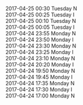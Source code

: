 2017-04-25 00:30 Tuesday  N  
2017-04-25 00:25 Tuesday  I  
2017-04-25 00:10 Tuesday  N  
2017-04-25 00:05 Tuesday  I  
2017-04-24 23:55 Monday  N  
2017-04-24 23:50 Monday  I  
2017-04-24 23:30 Monday  N  
2017-04-24 23:25 Monday  I  
2017-04-24 23:10 Monday  N  
2017-04-24 20:20 Monday  I  
2017-04-24 19:50 Monday  N  
2017-04-24 19:45 Monday  I  
2017-04-24 17:35 Monday  N  
2017-04-24 17:30 Monday  I  
2017-04-24 17:00 Monday  N  
